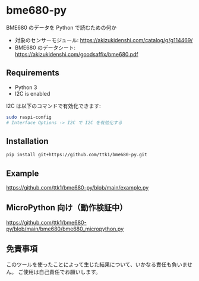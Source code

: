 # bme680-py

BME680 のデータを Python で読むための何か

* 対象のセンサーモジュール: https://akizukidenshi.com/catalog/g/g114469/
* BME680 のデータシート: https://akizukidenshi.com/goodsaffix/bme680.pdf


## Requirements

* Python 3
* I2C is enabled

I2C は以下のコマンドで有効化できます:

```sh
sudo raspi-config
# Interface Options -> I2C で I2C を有効化する
```


## Installation

```sh
pip install git+https://github.com/ttk1/bme680-py.git
```


## Example

https://github.com/ttk1/bme680-py/blob/main/example.py

## MicroPython 向け（動作検証中）

https://github.com/ttk1/bme680-py/blob/main/bme680/bme680_micropython.py

## 免責事項

このツールを使ったことによって生じた結果について、いかなる責任も負いません。 ご使用は自己責任でお願いします。
